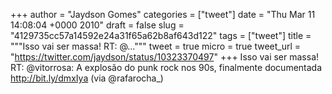 
+++
author = "Jaydson Gomes"
categories = ["tweet"]
date = "Thu Mar 11 14:08:04 +0000 2010"
draft = false
slug = "4129735cc57a14592e24a31f65a62b8af643d122"
tags = ["tweet"]
title = """Isso vai ser massa! RT: @..."""
tweet = true
micro = true
tweet_url = "https://twitter.com/jaydson/status/10323370497"
+++
Isso vai ser massa! RT: @vitorrosa: A explosão do punk rock nos 90s, finalmente documentada http://bit.ly/dmxIya (via @rafarocha_)
